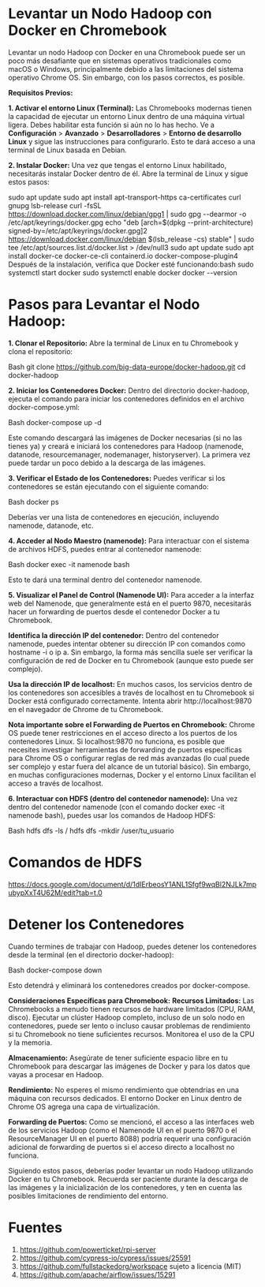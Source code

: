 # **Levantar un Nodo Hadoop con Docker en Chromebook**

Levantar un nodo Hadoop con Docker en una Chromebook puede ser un poco más desafiante que en sistemas operativos tradicionales como macOS o Windows, principalmente debido a las limitaciones del sistema operativo Chrome OS. Sin embargo, con los pasos correctos, es posible.

**Requisitos Previos:**

**1. Activar el entorno Linux (Terminal):** Las Chromebooks modernas tienen la capacidad de ejecutar un entorno Linux dentro de una máquina virtual ligera. Debes habilitar esta función si aún no lo has hecho. Ve a **Configuración** > **Avanzado** > **Desarrolladores** > **Entorno de desarrollo Linux** y sigue las instrucciones para configurarlo. Esto te dará acceso a una terminal de Linux basada en Debian.

**2. Instalar Docker:** Una vez que tengas el entorno Linux habilitado, necesitarás instalar Docker dentro de él. Abre la terminal de Linux y sigue estos pasos:

sudo apt update
sudo apt install apt-transport-https ca-certificates curl gnupg lsb-release
curl -fsSL https://download.docker.com/linux/debian/gpg1 | sudo gpg --dearmor -o /etc/apt/keyrings/docker.gpg
echo "deb [arch=$(dpkg --print-architecture) signed-by=/etc/apt/keyrings/docker.gpg]2 https://download.docker.com/linux/debian $(lsb_release -cs) stable" | sudo tee /etc/apt/sources.list.d/docker.list > /dev/null3
sudo apt update
sudo apt install docker-ce docker-ce-cli containerd.io docker-compose-plugin4
Después de la instalación, verifica que Docker esté funcionando:bash
sudo systemctl start docker
sudo systemctl enable docker
docker --version

# **Pasos para Levantar el Nodo Hadoop:**

**1. Clonar el Repositorio:** Abre la terminal de Linux en tu Chromebook y clona el repositorio:

Bash
git clone https://github.com/big-data-europe/docker-hadoop.git
cd docker-hadoop



**2. Iniciar los Contenedores Docker:** Dentro del directorio docker-hadoop, ejecuta el comando para iniciar los contenedores definidos en el archivo docker-compose.yml:

Bash
docker-compose up -d

Este comando descargará las imágenes de Docker necesarias (si no las tienes ya) y creará e iniciará los contenedores para Hadoop (namenode, datanode, resourcemanager, nodemanager, historyserver). La primera vez puede tardar un poco debido a la descarga de las imágenes.

**3. Verificar el Estado de los Contenedores:** Puedes verificar si los contenedores se están ejecutando con el siguiente comando:

Bash
docker ps

Deberías ver una lista de contenedores en ejecución, incluyendo namenode, datanode, etc.

**4. Acceder al Nodo Maestro (namenode):** Para interactuar con el sistema de archivos HDFS, puedes entrar al contenedor namenode:

Bash
docker exec -it namenode bash

Esto te dará una terminal dentro del contenedor namenode.

**5. Visualizar el Panel de Control (Namenode UI):** Para acceder a la interfaz web del Namenode, que generalmente está en el puerto 9870, necesitarás hacer un forwarding de puertos desde el contenedor Docker a tu Chromebook.

**Identifica la dirección IP del contenedor:** Dentro del contenedor namenode, puedes intentar obtener su dirección IP con comandos como hostname -i o ip a. Sin embargo, la forma más sencilla suele ser verificar la configuración de red de Docker en tu Chromebook (aunque esto puede ser complejo).

**Usa la dirección IP de localhost:** En muchos casos, los servicios dentro de los contenedores son accesibles a través de localhost en tu Chromebook si Docker está configurado correctamente. Intenta abrir http://localhost:9870 en el navegador de Chrome de tu Chromebook.

**Nota importante sobre el Forwarding de Puertos en Chromebook:** Chrome OS puede tener restricciones en el acceso directo a los puertos de los contenedores Linux. Si localhost:9870 no funciona, es posible que necesites investigar herramientas de forwarding de puertos específicas para Chrome OS o configurar reglas de red más avanzadas (lo cual puede ser complejo y estar fuera del alcance de un tutorial básico). Sin embargo, en muchas configuraciones modernas, Docker y el entorno Linux facilitan el acceso a través de localhost.

**6. Interactuar con HDFS (dentro del contenedor namenode):** Una vez dentro del contenedor namenode (con el comando docker exec -it namenode bash), puedes usar los comandos de Hadoop HDFS:

Bash
hdfs dfs -ls /
hdfs dfs -mkdir /user/tu_usuario
# **Comandos de HDFS**
https://docs.google.com/document/d/1dIErbeosY1ANL1Sfgf9wqBl2NJLk7mpubypXxT4U62M/edit?tab=t.0



# **Detener los Contenedores** 
Cuando termines de trabajar con Hadoop, puedes detener los contenedores desde la terminal (en el directorio docker-hadoop):

Bash
docker-compose down

Esto detendrá y eliminará los contenedores creados por docker-compose.

**Consideraciones Específicas para Chromebook:**
**Recursos Limitados:** Las Chromebooks a menudo tienen recursos de hardware limitados (CPU, RAM, disco). Ejecutar un clúster Hadoop completo, incluso de un solo nodo en contenedores, puede ser lento o incluso causar problemas de rendimiento si tu Chromebook no tiene suficientes recursos. Monitorea el uso de la CPU y la memoria.

**Almacenamiento:** Asegúrate de tener suficiente espacio libre en tu Chromebook para descargar las imágenes de Docker y para los datos que vayas a procesar en Hadoop.

**Rendimiento:** No esperes el mismo rendimiento que obtendrías en una máquina con recursos dedicados. El entorno Docker en Linux dentro de Chrome OS agrega una capa de virtualización.

**Forwarding de Puertos:** Como se mencionó, el acceso a las interfaces web de los servicios Hadoop (como el Namenode UI en el puerto 9870 o el ResourceManager UI en el puerto 8088) podría requerir una configuración adicional de forwarding de puertos si el acceso directo a localhost no funciona.

Siguiendo estos pasos, deberías poder levantar un nodo Hadoop utilizando Docker en tu Chromebook. Recuerda ser paciente durante la descarga de las imágenes y la inicialización de los contenedores, y ten en cuenta las posibles limitaciones de rendimiento del entorno.
# Fuentes
1. https://github.com/powerticket/rpi-server
2. https://github.com/cypress-io/cypress/issues/25591
3. https://github.com/fullstackedorg/workspace sujeto a licencia (MIT)
4. https://github.com/apache/airflow/issues/15291
